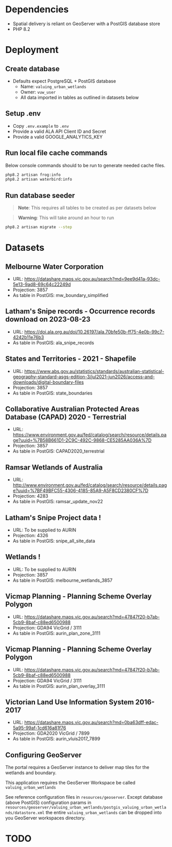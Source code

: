 # Dependencies
- Spatial delivery is reliant on GeoServer with a PostGIS database store
- PHP 8.2

# Deployment
## Create database
- Defaults expect PostgreSQL + PostGIS database
  - Name: `valuing_urban_wetlands`
  - Owner: `vuw_user`
  - All data imported in tables as outlined in datasets below

## Setup .env
- Copy `.env.example` to `.env`
- Provide a valid ALA API Client ID and Secret
- Provide a valid GOOGLE_ANALYTICS_KEY

## Run local file cache commands
Below console commands should to be run to generate needed cache files.

```bash
php8.2 artisan frog:info
php8.2 artisan waterbird:info
```

## Run database seeder
> **Note**: This requires all tables to be created as per datasets below

> **Warning**: This will take around an hour to run
```bash
php8.2 artisan migrate --step
```


# Datasets
##  Melbourne Water Corporation
- URL: https://datashare.maps.vic.gov.au/search?md=9ee9d41a-93dc-5e13-9ad8-69c64c22249d
- Projection: 3857
- As table in PostGIS: mw_boundary_simplified

## Latham's Snipe records - Occurrence records download on 2023-08-23
- URL: https://doi.ala.org.au/doi/10.26197/ala.70bfe50b-ff75-4e0b-99c7-4242b11e76b3
- As table in PostGIS: ala_snipe_records

## States and Territories - 2021 - Shapefile
- URL: https://www.abs.gov.au/statistics/standards/australian-statistical-geography-standard-asgs-edition-3/jul2021-jun2026/access-and-downloads/digital-boundary-files
- Projection: 3857
- As table in PostGIS: state_boundaries

## Collaborative Australian Protected Areas Database (CAPAD) 2020 - Terrestrial
- URL: https://www.environment.gov.au/fed/catalog/search/resource/details.page?uuid=%7B58B661D1-2C9C-492C-9868-CE5285AA036A%7D
- Projection: 3857
- As table in PostGIS: CAPAD2020_terrestrial

## Ramsar Wetlands of Australia
- URL: http://www.environment.gov.au/fed/catalog/search/resource/details.page?uuid=%7BF49BFC55-4306-4185-85A9-A5F8CD2380CF%7D
- Projection: 4283
- As table in PostGIS: ramsar_update_nov22


## Latham's Snipe Project data !
- URL: To be supplied to AURIN
- Projection: 4326
- As table in PostGIS: snipe_all_site_data

## Wetlands !
- URL: To be supplied to AURIN
- Projection: 3857
- As table in PostGIS: melbourne_wetlands_3857


## Vicmap Planning - Planning Scheme Overlay Polygon
- URL: https://datashare.maps.vic.gov.au/search?md=47847f20-b7ab-5cb9-8baf-c88ed6500988
- Projection: GDA94 VicGrid / 3111
- As table in PostGIS: aurin_plan_zone_3111

## Vicmap Planning - Planning Scheme Overlay Polygon
- URL: https://datashare.maps.vic.gov.au/search?md=47847f20-b7ab-5cb9-8baf-c88ed6500988
- Projection: GDA94 VicGrid / 3111
- As table in PostGIS: aurin_plan_overlay_3111

## Victorian Land Use Information System 2016-2017
- URL: https://datashare.maps.vic.gov.au/search?md=0ba63dff-edac-5a95-99af-1cd616a81f76
- Projection: GDA2020 VicGrid / 7899
- As table in PostGIS: aurin_vluis2017_7899


## Configuring GeoServer
The portal requires a GeoServer instance to deliver map tiles for the wetlands and boundary.

This application requires the GeoServer Workspace be called `valuing_urban_wetlands`

See reference configuration files in `resources/geoserver`. Except database (above PostGIS) configuration
params in `resources/geoserver/valuing_urban_wetlands/postgis_valuing_urban_wetlands/datastore.xml` the
entire `valuing_urban_wetlands` can be dropped into you GeoServer workspaces directory.

# TODO

[//]: # (Link to datasets &#40;wetlands and snipe data&#41; on AURIN)

